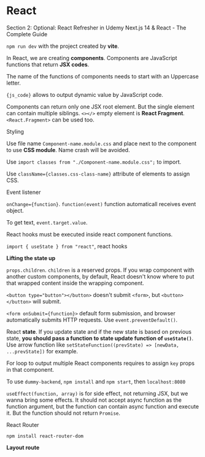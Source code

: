 # React

Section 2: Optional: React Refresher in Udemy Next.js 14 & React - The Complete Guide

`npm run dev` with the project created by **vite**.

In React, we are creating **components**. Components are JavaScript functions that return **JSX codes**.

The name of the functions of components needs to start with an Uppercase letter.

`{js_code}` allows to output dynamic value by JavaScript code.

Components can return only one JSX root element. But the single element can contain multiple siblings. `<></>` empty element is **React Fragment**. `<React.Fragment>` can be used too.

Styling

Use file name `Component-name.module.css` and place next to the component to use **CSS module**. Name crash will be avoided.

Use `import classes from "./Component-name.module.css";` to import.

Use `className={classes.css-class-name}` attribute of elements to assign CSS.

Event listener

`onChange={function}`. `function(event)` function automaticall receives event object.

To get text, `event.target.value`.

React hooks must be executed inside react component functions.

`import { useState } from "react"`, react hooks

**Lifting the state up**

`props.children`. `children` is a reserved props. If you wrap component with another custom components, by default, React doesn't know where to put that wrapped content inside the wrapping component.

`<button type="button"></button>` doesn't submit `<form>`, but `<button></button>` will submit.

`<form onSubmit={function}>` default form submission, and browser automatically submits HTTP requests. Use `event.preventDefault()`.

React **state**. If you update state and if the new state is based on previous state, **you should pass a function to state update function of `useState()`**. Use arrow function like `setStateFunction((prevState) => [newData, ...prevState])` for example.

For loop to output multiple React components requires to assign `key` props in that component.

To use `dummy-backend`, `npm install` and `npm start`, then `localhost:8080`

`useEffect(function, array)` is for side effect, not returning JSX, but we wanna bring some effects. It should not accept async function as the function argument, but the function can contain async function and execute it. But the function should not return `Promise`.

React Router

`npm install react-router-dom`

**Layout route**

